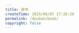 ```yaml
---
title: 读书
createTime: 2025/06/07 17:26:29
permalink: /douban/book/
copyright: false
---
```



<idouban type="book" douban-id="263165274" />
